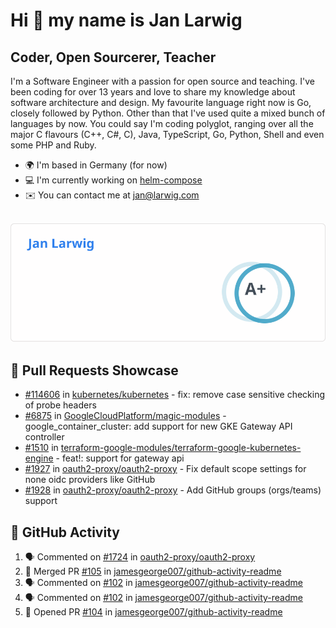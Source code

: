 # Hi 👋 my name is Jan Larwig

## Coder, Open Sourcerer, Teacher

I'm a Software Engineer with a passion for open source and teaching. I've been coding for over 13 years and love to share my knowledge about software architecture and design. My favourite language right now is Go, closely followed by Python. Other than that I've used quite a mixed bunch of languages by now. You could say I'm coding polyglot, ranging over all the major C flavours (C++, C#, C), Java, TypeScript, Go, Python, Shell and even some PHP and Ruby.

- 🌍 I'm based in Germany (for now)
- 💻 I'm currently working on [helm-compose](https://seacrew.github.io/helm-compose/)
- ✉️ You can contact me at [jan@larwig.com](mailto:jan@larwig.com)

<br>

<a href="https://github.com/anuraghazra/github-readme-stats">
  <picture>
    <source
      srcset="https://raw.githubusercontent.com/tuunit/tuunit/main/general_dark.svg" 
      media="(prefers-color-scheme: dark)" 
    />
    <source
      srcset="https://raw.githubusercontent.com/tuunit/tuunit/main/general_light.svg" 
      media="(prefers-color-scheme: light), (prefers-color-scheme: no-preference)" 
    />
    <img src="https://raw.githubusercontent.com/tuunit/tuunit/main/general_light.svg" />
  </picture>
</a>

## 🔧 Pull Requests Showcase

- [#114606](https://github.com/kubernetes/kubernetes/issues/114606) in [kubernetes/kubernetes](https://github.com/kubernetes/kubernetes) - fix: remove case sensitive checking of probe headers
- [#6875](https://github.com/GoogleCloudPlatform/magic-modules/pull/6875) in [GoogleCloudPlatform/magic-modules](https://github.com/GoogleCloudPlatform/magic-modules) - google_container_cluster: add support for new GKE Gateway API controller
- [#1510](https://github.com/terraform-google-modules/terraform-google-kubernetes-engine/pull/1510) in [terraform-google-modules/terraform-google-kubernetes-engine](https://github.com/terraform-google-modules/terraform-google-kubernetes-engine) - feat!: support for gateway api
- [#1927](https://github.com/oauth2-proxy/oauth2-proxy/issues/1927) in [oauth2-proxy/oauth2-proxy](https://github.com/oauth2-proxy/oauth2-proxy) - Fix default scope settings for none oidc providers like GitHub
- [#1928](https://github.com/oauth2-proxy/oauth2-proxy/issues/1928) in [oauth2-proxy/oauth2-proxy](https://github.com/oauth2-proxy/oauth2-proxy) - Add GitHub groups (orgs/teams) support

## 🔔 GitHub Activity

<!--START_SECTION:activity-->
1. 🗣 Commented on [#1724](https://github.com/oauth2-proxy/oauth2-proxy/issues/1724#issuecomment-1649350606) in [oauth2-proxy/oauth2-proxy](https://github.com/oauth2-proxy/oauth2-proxy)
2. 🎉 Merged PR [#105](https://github.com/jamesgeorge007/github-activity-readme/pull/105) in [jamesgeorge007/github-activity-readme](https://github.com/jamesgeorge007/github-activity-readme)
3. 🗣 Commented on [#102](https://github.com/jamesgeorge007/github-activity-readme/pull/102#issuecomment-1619054285) in [jamesgeorge007/github-activity-readme](https://github.com/jamesgeorge007/github-activity-readme)
4. 🗣 Commented on [#102](https://github.com/jamesgeorge007/github-activity-readme/pull/102#issuecomment-1619053900) in [jamesgeorge007/github-activity-readme](https://github.com/jamesgeorge007/github-activity-readme)
5. 💪 Opened PR [#104](https://github.com/jamesgeorge007/github-activity-readme/pull/104) in [jamesgeorge007/github-activity-readme](https://github.com/jamesgeorge007/github-activity-readme)
<!--END_SECTION:activity-->
